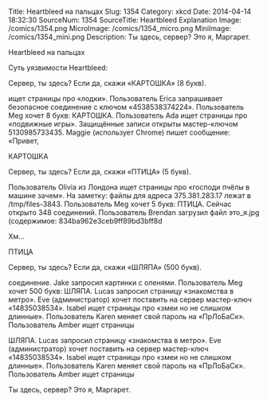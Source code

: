 Title: Heartbleed на пальцах 
Slug: 1354 
Category: xkcd 
Date: 2014-04-14 18:32:30 
SourceNum: 1354 
SourceTitle: Heartbleed Explanation 
Image: /comics/1354.png 
MicroImage: /comics/1354_micro.png 
MiniImage: /comics/1354_mini.png 
Description: Ты здесь, сервер? Это я, Маргарет. 

Heartbleed на пальцах

Суть уязвимости Heartbleed:

Сервер, ты здесь? Если да, скажи «КАРТОШКА» (8 букв).

ищет страницы про «лодки». Пользователь Erica запрашивает безопасное соединение с ключом «4538538374224». Пользователь Meg хочет 8 букв: КАРТОШКА. Пользователь Ada ищет страницы про «подвижные игры». Защищённые записи открыты мастер-ключом 5130985733435. Maggie (использует Chrome) пишет сообщение: «Привет,

КАРТОШКА

Сервер, ты здесь? Если да, скажи «ПТИЦА» (5 букв).

Пользователь Olivia из Лондона ищет страницы про «господи пчёлы в машине зачем». На заметку: файлы для адреса 375.381.283.17 лежат в /tmp/files-3843. Пользователь Meg хочет 5 букв: ПТИЦА. Сейчас открыто 348 соединений. Пользователь Brendan загрузил файл это_я.jpg (содержимое: 834ba962e3ceb9ff89bd3bff8d

Хм…

ПТИЦА

Сервер, ты здесь? Если да, скажи «ШЛЯПА» (500 букв).

соединение. Jake запросил картинки с оленями. Пользователь Meg хочет 500 букв: ШЛЯПА. Lucas запросил страницу «знакомства в метро». Eve (администратор) хочет поставить на сервер мастер-ключ «14835038534». Isabel ищет страницы про «змеи но не слишком длинные». Пользователь Karen меняет свой пароль на «ПрЛоБаСк». Пользователь Amber ищет страницы

ШЛЯПА. Lucas запросил страницу «знакомства в метро». Eve (администратор) хочет поставить на сервер мастер-ключ «14835038534». Isabel ищет страницы про «змеи но не слишком длинные». Пользователь Karen меняет свой пароль на «ПрЛоБаСк». Пользователь Amber ищет страницы

Ты здесь, сервер? Это я, Маргарет.